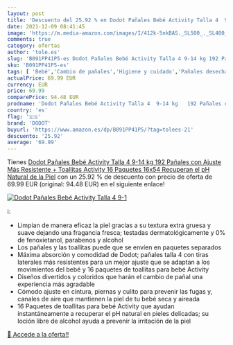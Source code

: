 ```yaml
---
layout: post
title: 'Descuento del 25.92 % en Dodot Pañales Bebé Activity Talla 4  9-1'
date: 2021-12-09 08:41:45
image: 'https://m.media-amazon.com/images/I/412k-5nkBAS._SL500_._SL400_.jpg'
comments: true
category: ofertas
author: 'tole.es'
slug: 'B091PP41P5-es Dodot Pañales Bebé Activity Talla 4 9-14 kg 192 Pañales...'
sku: 'B091PP41P5-es'
tags: [ 'Bebé','Cambio de pañales','Higiene y cuidado','Pañales desechables','Pañales desechables para bebés','Pañales para bebé','Toallitas húmedas para bebé','Toallitas y accesorios para bebé','bebé','dodot','pañales', ]
actualPrice: 69.99 EUR
currency: EUR
price: 69.99
comparePrice: 94.48 EUR
prodname: 'Dodot Pañales Bebé Activity Talla 4  9-14 kg   192 Pañales con Ajuste Más Resistente + Toallitas Activity  16 Paquetes  16x54   Recuperan el pH Natural de la Piel'
country: 'es'
flag: '🇪🇸'
brand: 'DODOT'
buyurl: 'https://www.amazon.es/dp/B091PP41P5/?tag=tolees-21'
descuento: '25.92'
average: '69.99'
---
```


Tienes [Dodot Pañales Bebé Activity Talla 4  9-14 kg   192 Pañales con Ajuste Más Resistente + Toallitas Activity  16 Paquetes  16x54   Recuperan el pH Natural de la Piel](https://www.amazon.es/dp/B091PP41P5/?tag=tolees-21) con un 25.92 % de descuento con precio de oferta de 69.99 EUR (original: 94.48 EUR) en el siguiente enlace!

[![Dodot Pañales Bebé Activity Talla 4  9-1](https://m.media-amazon.com/images/I/412k-5nkBAS._SL500_._SL400_.jpg)](https://www.amazon.es/dp/B091PP41P5/?tag=tolees-21)

ℹ️:

- Limpian de manera eficaz la piel gracias a su textura extra gruesa y suave dejando una fragancia fresca; testadas dermatológicamente y 0% de fenoxietanol, parabenos y alcohol
- Los pañales y las toallitas puede que se envíen en paquetes separados
- Máxima absorción y comodidad de Dodot; pañales talla 4 con tiras laterales más resistentes para un mejor ajuste que se adaptan a los movimientos del bebé y 16 paquetes de toallitas para bebé Activity
- Diseños divertidos y coloridos que harán el cambio de pañal una experiencia más agradable
- Cómodo ajuste en cintura, piernas y culito para prevenir las fugas y, canales de aire que mantienen la piel de tu bebé seca y aireada
- 16 Paquetes de toallitas para bebé Activity que ayudan instantáneamente a recuperar el pH natural en pieles delicadas; su loción libre de alcohol ayuda a prevenir la irritación de la piel

[🛒 Accede a la oferta!!](https://www.amazon.es/dp/B091PP41P5/?tag=tolees-21)
